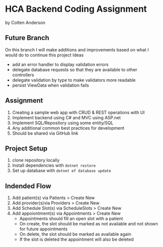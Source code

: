 # HCA Backend Coding Assignment #
by Colten Anderson

## Future Branch
On this branch I will make additions and improvements based on what I would do to continue this project
Ideas
- add an error handler to display validation errors
- delegate database requests so that they are available to other controllers
- delegate validation by type to make validators more readable
- persist ViewData when validation fails

## Assignment ##
1. Creating a sample web app with CRUD & REST operations with UI
2. Implement backend using C# and MVC using ASP.net
3. Implement SQL/Repository using some entity/SQL
4. Any additional common best practices for development
5. Should be shared via GitHub link

## Project Setup ##
1. clone repository locally
2. Install dependencies with `dotnet restore`
3. Set up database with `dotnet ef database update`

## Indended Flow ##
1. Add patient(s) via Patients > Create New
2. Add provider(s)via Providers > Create New
3. Add Schedule Slot(s) via ScheduleSlots > Create New
4. Add appoiontment(s) via Appointments > Create New
    - Appointments should fill an open slot with a patient
    - On create, the slot should be marked as not available and not shown for future appointments
    - On delete, the slot should be marked as available again
    - If the slot is deleted the appointment will also be deleted
